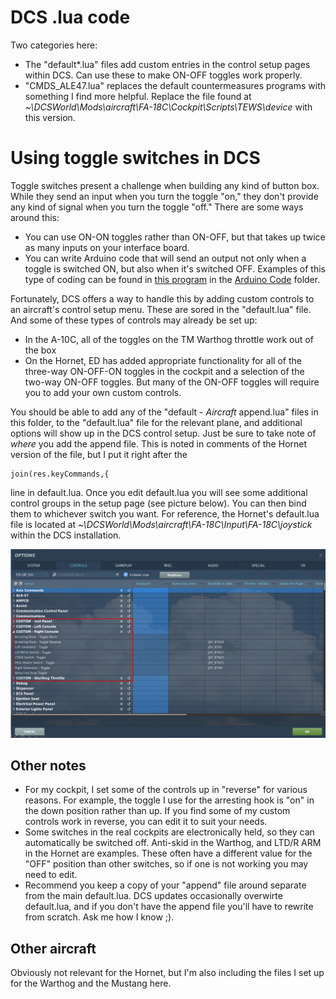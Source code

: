# DCS .lua code

Two categories here:
* The "default\*.lua" files add custom entries in the control setup pages within DCS.  Can use these to make 
ON-OFF toggles work properly.
* "CMDS_ALE47.lua" replaces the default countermeasures programs with something I find more helpful.  Replace
the file found at *~\DCSWorld\Mods\aircraft\FA-18C\Cockpit\Scripts\TEWS\device* with this version.

# Using toggle switches in DCS

Toggle switches present a challenge when building any kind of button box.  While they send an input when you
turn the toggle "on," they don't provide any kind of signal when you turn the toggle "off."  There are some
ways around this:
* You can use ON-ON toggles rather than ON-OFF, but that takes up twice as many inputs on your interface board.
* You can write Arduino code that will send an output not only when a toggle is switched ON, but also when it's switched OFF.
Examples of this type of coding can be found in
[this program](https://github.com/ColdFrontWI/Hornet_Cockpit/blob/master/Arduino%20Code/05_Hornet_AMPCD_CMS.ino) in the
[Arduino Code](https://github.com/ColdFrontWI/Hornet_Cockpit/tree/master/Arduino%20Code) folder.

Fortunately, DCS offers a way to handle this by adding custom controls to an aircraft's control setup menu.  These are
sored in the "default.lua" file.  And some of these types of controls may already be set up:
* In the A-10C, all of the toggles on the TM Warthog throttle work out of the box
* On the Hornet, ED has added appropriate functionality for all of the three-way ON-OFF-ON toggles in the cockpit and a
selection of the two-way ON-OFF toggles.  But many of the ON-OFF toggles will require you to add your own custom controls.

You should be able to add any of the "default - *Aircraft* append.lua" files in this folder, to the "default.lua"
file for the relevant plane, and additional options will show up in the DCS control setup.  Just be sure to take
note of *where* you add the append file.  This is noted in comments of the Hornet version of the file, but I put it
right after the
~~~
join(res.keyCommands,{
~~~
line in default.lua.  Once you edit
default.lua you will see some additional control groups in the setup page (see picture below).
You can then bind them to whichever switch you want.  For reference, the Hornet's default.lua file is located at
*~\DCSWorld\Mods\aircraft\FA-18C\Input\FA-18C\joystick* within the DCS installation.
  
<img src="Custom_control_screenshot.PNG" width=1000>

## Other notes
* For my cockpit, I set some of the controls up in "reverse" for various reasons.  For example, the toggle I
use for the arresting hook is "on" in the down position rather than up.  If you find some of my custom controls
work in reverse, you can edit it to suit your needs.
* Some switches in the real cockpits are electronically held, so they can automatically be switched off.  Anti-skid
in the Warthog, and LTD/R ARM in the Hornet are examples.  These often have a different value for the "OFF" position
than other switches, so if one is not working you may need to edit.
* Recommend you keep a copy of your "append" file around separate from the main default.lua.  DCS updates occasionally
overwirte default.lua, and if you don't have the append file you'll have to rewrite from scratch.  Ask me how I know ;).

## Other aircraft

Obviously not relevant for the Hornet, but I'm also including the files I set up for the Warthog and the Mustang here.
